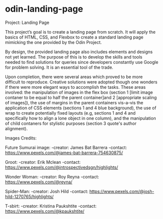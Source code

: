 # odin-landing-page

Project: Landing Page

This project’s goal is to create a landing page from scratch. It will apply the basics of HTML, CSS, and Flexbox to create a standard landing page mimicking the one provided by the Odin Project.

By design, the provided landing page also includes elements and designs not yet learned. The purpose of this is to develop the skills and tools needed to find solutions for queries since developers constantly use Google for problem solving. It is an essential tool of the trade.

Upon completion, there were several areas which proved to be more difficult to reproduce. Creative solutions were adopted though one wonders if there were more elegant ways to accomplish the tasks. These areas involved: the manipulation of images in the flex box (section 1 [limit image contaner to be equal to half the parent container]and 2 [appropriate scaling of images]), the use of margins in the parent containers vis-a-vis the application of CSS elements (sections 1 and 4 blue background), the use of wrap to create potentially fixed layouts (e.g, sections 1 and 4 and specifically how to align a lone object in one column), and the manipulation of child contaners for stylistic purposes (section 3 quote's author alignment).

Images Credits:

Future Sumurai image: 
-creator: James Bat Barrera 
-contact: https://www.pexels.com/@james-bat-barrera-754630875/

Groot: 
-creator: Erik Mclean
-contact: https://www.pexels.com/@introspectivedsgn/highlights/

Wonder Woman:
-creator: Roy Reyna 
-contact: https://www.pexels.com/@reyna/

Spider-Man:
-creator: Josh Hild 
-contact: https://www.pexels.com/@josh-hild-1270765/highlights/

T-sbirt:
-creator: Kristina Paukshtite
-contact: https://www.pexels.com/@kpaukshtite/


